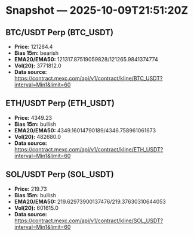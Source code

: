# Snapshot — 2025-10-09T21:51:20Z

## BTC/USDT Perp (BTC_USDT)
- **Price:** 121284.4
- **Bias 15m:** bearish
- **EMA20/EMA50:** 121317.87519059828/121265.9841374774
- **Vol(20):** 3771812.0
- **Data source:** https://contract.mexc.com/api/v1/contract/kline/BTC_USDT?interval=Min1&limit=60

## ETH/USDT Perp (ETH_USDT)
- **Price:** 4349.23
- **Bias 15m:** bullish
- **EMA20/EMA50:** 4349.16014790189/4346.758961061673
- **Vol(20):** 482680.0
- **Data source:** https://contract.mexc.com/api/v1/contract/kline/ETH_USDT?interval=Min1&limit=60

## SOL/USDT Perp (SOL_USDT)
- **Price:** 219.73
- **Bias 15m:** bullish
- **EMA20/EMA50:** 219.62973900137476/219.37630310644053
- **Vol(20):** 601615.0
- **Data source:** https://contract.mexc.com/api/v1/contract/kline/SOL_USDT?interval=Min1&limit=60
